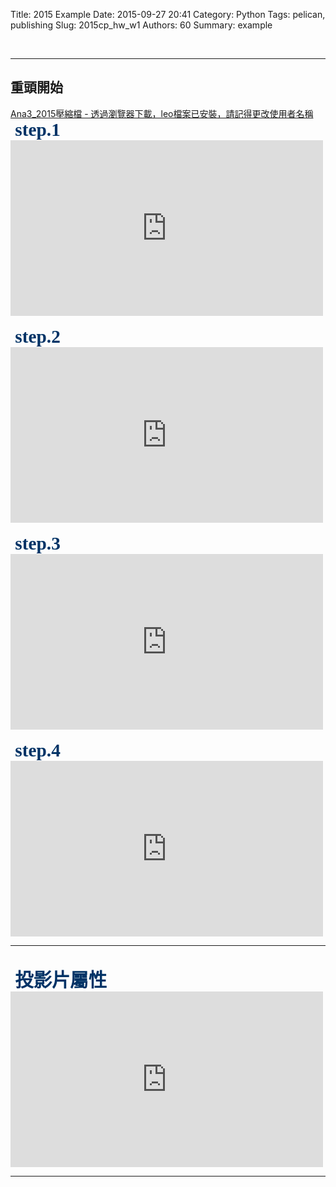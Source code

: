 Title: 2015 Example
Date: 2015-09-27 20:41
Category: Python
Tags: pelican, publishing
Slug: 2015cp_hw_w1
Authors: 60
Summary: example 



<br>
<hr>
<h2>重頭開始</h2>
<p align="left"><a href="https://mega.nz/#!mF8jQIaT!-YlPUVuVF5LnFUEsoIY1wXyX4PI9a-vHhX6nES8N3_w">Ana3_2015壓縮檔 - 透過瀏覽器下載，leo檔案已安裝，請記得更改使用者名稱</a>
<br>
<span style="font-size: 22pt; font-family: 'arial black', 'avant garde';">&nbsp;<strong><span style="color: #003366;">step.1</span></strong></span>
<iframe src="https://player.vimeo.com/video/150516929" width="500" height="281" frameborder="0" webkitallowfullscreen mozallowfullscreen allowfullscreen></iframe>
<br>
<br>
<span style="font-size: 22pt; font-family: 'arial black', 'avant garde';">&nbsp;<strong><span style="color: #003366;">step.2</span></strong></span>
<iframe src="https://player.vimeo.com/video/150517128" width="500" height="281" frameborder="0" webkitallowfullscreen mozallowfullscreen allowfullscreen></iframe>
<br>
<br>
<span style="font-size: 22pt; font-family: 'arial black', 'avant garde';">&nbsp;<strong><span style="color: #003366;">step.3</span></strong></span>
<iframe src="https://player.vimeo.com/video/150517129" width="500" height="281" frameborder="0" webkitallowfullscreen mozallowfullscreen allowfullscreen></iframe>
<br>
<br>
<span style="font-size: 22pt; font-family: 'arial black', 'avant garde';">&nbsp;<strong><span style="color: #003366;">step.4</span></strong></span>
<iframe src="https://player.vimeo.com/video/150517455" width="500" height="281" frameborder="0" webkitallowfullscreen mozallowfullscreen allowfullscreen></iframe>
<br>
<hr>
<br>
<span style="font-size: 22pt; font-family: 'arial black', 'avant garde';">&nbsp;<strong><span style="color: #003366;">投影片屬性</span></strong></span>
<br>
<iframe src="https://player.vimeo.com/video/150515504" width="500" height="281" frameborder="0" webkitallowfullscreen mozallowfullscreen allowfullscreen></iframe>
<br>
<hr>




